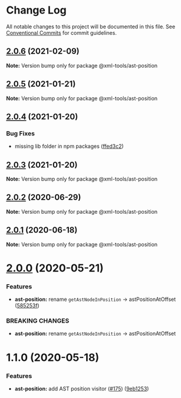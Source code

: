 # Change Log

All notable changes to this project will be documented in this file.
See [Conventional Commits](https://conventionalcommits.org) for commit guidelines.

## [2.0.6](https://github.com/sap/xml-tools/compare/@xml-tools/ast-position@2.0.5...@xml-tools/ast-position@2.0.6) (2021-02-09)

**Note:** Version bump only for package @xml-tools/ast-position

## [2.0.5](https://github.com/sap/xml-tools/compare/@xml-tools/ast-position@2.0.4...@xml-tools/ast-position@2.0.5) (2021-01-21)

**Note:** Version bump only for package @xml-tools/ast-position

## [2.0.4](https://github.com/sap/xml-tools/compare/@xml-tools/ast-position@2.0.3...@xml-tools/ast-position@2.0.4) (2021-01-20)

### Bug Fixes

- missing lib folder in npm packages ([ffed3c2](https://github.com/sap/xml-tools/commit/ffed3c2c54c70aea8b9ded0d53786382bc190cc5))

## [2.0.3](https://github.com/sap/xml-tools/compare/@xml-tools/ast-position@2.0.2...@xml-tools/ast-position@2.0.3) (2021-01-20)

**Note:** Version bump only for package @xml-tools/ast-position

## [2.0.2](https://github.com/sap/xml-tools/compare/@xml-tools/ast-position@2.0.1...@xml-tools/ast-position@2.0.2) (2020-06-29)

**Note:** Version bump only for package @xml-tools/ast-position

## [2.0.1](https://github.com/sap/xml-tools/compare/@xml-tools/ast-position@2.0.0...@xml-tools/ast-position@2.0.1) (2020-06-18)

**Note:** Version bump only for package @xml-tools/ast-position

# [2.0.0](https://github.com/sap/xml-tools/compare/@xml-tools/ast-position@1.1.0...@xml-tools/ast-position@2.0.0) (2020-05-21)

### Features

- **ast-position:** rename `getAstNodeInPosition` -> astPositionAtOffset ([585253f](https://github.com/sap/xml-tools/commit/585253f))

### BREAKING CHANGES

- **ast-position:** rename `getAstNodeInPosition` -> astPositionAtOffset

# 1.1.0 (2020-05-18)

### Features

- **ast-position:** add AST position visitor ([#175](https://github.com/sap/xml-tools/issues/175)) ([9eb1253](https://github.com/sap/xml-tools/commit/9eb1253))
